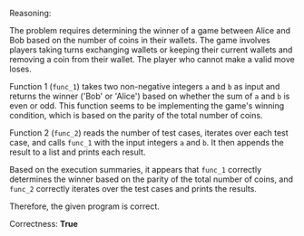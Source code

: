 Reasoning: 

The problem requires determining the winner of a game between Alice and Bob based on the number of coins in their wallets. The game involves players taking turns exchanging wallets or keeping their current wallets and removing a coin from their wallet. The player who cannot make a valid move loses.

Function 1 (`func_1`) takes two non-negative integers `a` and `b` as input and returns the winner ('Bob' or 'Alice') based on whether the sum of `a` and `b` is even or odd. This function seems to be implementing the game's winning condition, which is based on the parity of the total number of coins.

Function 2 (`func_2`) reads the number of test cases, iterates over each test case, and calls `func_1` with the input integers `a` and `b`. It then appends the result to a list and prints each result.

Based on the execution summaries, it appears that `func_1` correctly determines the winner based on the parity of the total number of coins, and `func_2` correctly iterates over the test cases and prints the results.

Therefore, the given program is correct.

Correctness: **True**